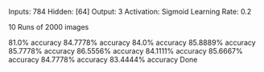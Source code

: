 Inputs: 784
Hidden: [64]
Output: 3
Activation: Sigmoid
Learning Rate: 0.2

10 Runs of 2000 images

81.0% accuracy
84.7778% accuracy
84.0% accuracy
85.8889% accuracy
85.7778% accuracy
86.5556% accuracy
84.1111% accuracy
85.6667% accuracy
84.7778% accuracy
83.4444% accuracy
Done
